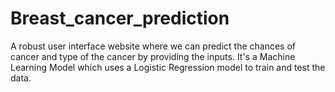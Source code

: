 # Breast_cancer_prediction
A robust user interface website where we can predict the chances of cancer and type of the cancer by providing the inputs. It's a Machine Learning Model which uses a Logistic Regression model to train and test the data.
